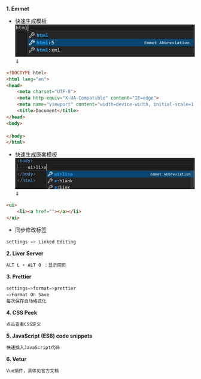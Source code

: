 **1. Emmet**
* 快速生成模板
![](./image/2021-11-07-19-38-10.png)
$\Downarrow$
```html
<!DOCTYPE html>
<html lang="en">
<head>
    <meta charset="UTF-8">
    <meta http-equiv="X-UA-Compatible" content="IE=edge">
    <meta name="viewport" content="width=device-width, initial-scale=1.0">
    <title>Document</title>
</head>
<body>
    
</body>
</html>
```
* 快速生成嵌套模板
![](./image/2021-11-07-19-53-28.png)
$\Downarrow$
```html
<ui>
    <li><a href=""></a></li>
</ui>
```
* 同步修改标签
```c
settings => Linked Editing
```
**2. Liver Server**
```c
ALT L + ALT O ：显示网页
```
**3. Prettier**
```c
settings=>format=>prettier
=>Format On Save
每次保存自动格式化
```
**4. CSS Peek**
```c
点击查看CSS定义
```
**5. JavaScript (ES6) code snippets**
```c
快速插入JavaScript代码
```
**6. Vetur**
```c
Vue插件，具体见官方文档
```
